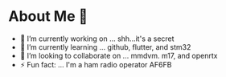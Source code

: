 # About Me 👋

<!--
**mrickey/mrickey** is a ✨ _special_ ✨ repository because its `README.md` (this file) appears on your GitHub profile.

Here are some ideas to get you started:
-->

- 🔭 I’m currently working on ... shh...it's a secret
- 🌱 I’m currently learning ... github, flutter, and stm32
- 👯 I’m looking to collaborate on ... mmdvm. m17, and openrtx
- ⚡ Fun fact: ... I'm a ham radio operator AF6FB

